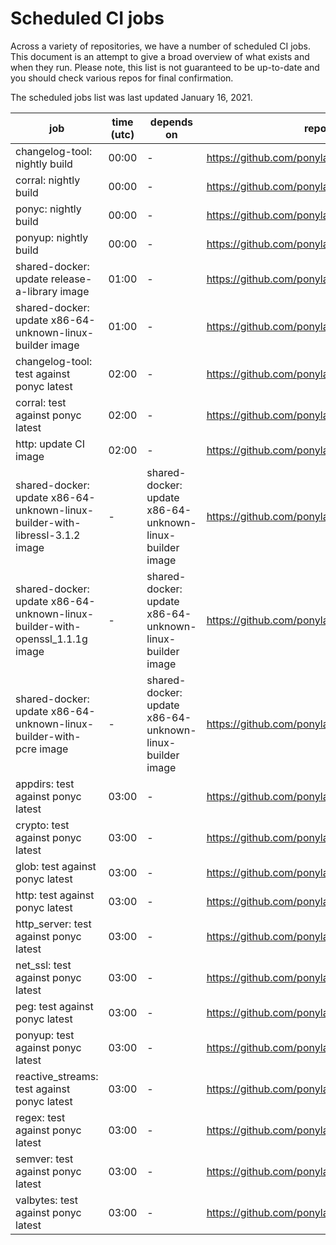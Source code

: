 # Scheduled CI jobs

Across a variety of repositories, we have a number of scheduled CI jobs. This document is an attempt to give a broad overview of what exists and when they run. Please note, this list is not guaranteed to be up-to-date and you should check various repos for final confirmation.

The scheduled jobs list was last updated January 16, 2021.

<!-- markdownlint-disable -->

| job | time (utc) | depends on | repo |
| --- | --- | --- | --- |
| changelog-tool: nightly build | 00:00 | - | https://github.com/ponylang/changelog-tool |
| corral: nightly build | 00:00 | - | https://github.com/ponylang/corral |
| ponyc: nightly build | 00:00 | - | https://github.com/ponylang/ponyc |
| ponyup: nightly build | 00:00 | - | https://github.com/ponylang/ponyup |
| shared-docker: update release-a-library image | 01:00 | - | https://github.com/ponylang/shared-docker |
| shared-docker: update x86-64-unknown-linux-builder image | 01:00 | - | https://github.com/ponylang/shared-docker |
| changelog-tool: test against ponyc latest | 02:00 | - | https://github.com/ponylang/changelog-tool |
| corral: test against ponyc latest | 02:00 | - | https://github.com/ponylang/corral |
| http: update CI image | 02:00 | - | https://github.com/ponylang/http |
| shared-docker: update x86-64-unknown-linux-builder-with-libressl-3.1.2 image | - | shared-docker: update x86-64-unknown-linux-builder image | https://github.com/ponylang/shared-docker |
| shared-docker: update x86-64-unknown-linux-builder-with-openssl_1.1.1g image | - | shared-docker: update x86-64-unknown-linux-builder image | https://github.com/ponylang/shared-docker |
| shared-docker: update x86-64-unknown-linux-builder-with-pcre image | - | shared-docker: update x86-64-unknown-linux-builder image | https://github.com/ponylang/shared-docker |
| appdirs: test against ponyc latest | 03:00 | - | https://github.com/ponylang/appdirs |
| crypto: test against ponyc latest | 03:00 | - | https://github.com/ponylang/crypto |
| glob: test against ponyc latest | 03:00 | - | https://github.com/ponylang/glob |
| http: test against ponyc latest | 03:00 | - | https://github.com/ponylang/http |
| http_server: test against ponyc latest | 03:00 | - | https://github.com/ponylang/http_server |
| net_ssl: test against ponyc latest | 03:00 | - | https://github.com/ponylang/net_ssl |
| peg: test against ponyc latest | 03:00 | - | https://github.com/ponylang/peg |
| ponyup: test against ponyc latest | 03:00 | - | https://github.com/ponylang/ponyup |
| reactive_streams: test against ponyc latest | 03:00 | - | https://github.com/ponylang/reactive_streams |
| regex: test against ponyc latest | 03:00 | - | https://github.com/ponylang/regex |
| semver: test against ponyc latest | 03:00 | - | https://github.com/ponylang/semver |
| valbytes: test against ponyc latest | 03:00 | - | https://github.com/ponylang/valbytes |

<!-- markdownlint-restore -->
